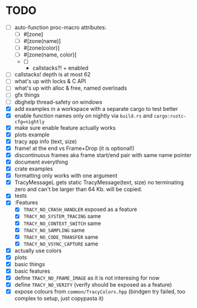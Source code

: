 # TODO

- [ ] auto-function proc-macro attributes:
	- [ ] #[zone]
	- [ ] #[zone(name)]
	- [ ] #[zone(color)]
	- [ ] #[zone(name, color)]
	- [ ] + callstacks?! + enabled
- [ ] callstacks! depth is at most 62
- [ ] what's up with locks & C API
- [ ] what's up with alloc & free, named overloads
- [ ] gfx things
- [ ] dbghelp thread-safety on windows
- [x] add examples in a workspace with a separate cargo to test better
- [x] enable function names only on nightly via `build.rs` and `cargo:rustc-cfg=nightly`
- [x] make sure enable feature actually works
- [x] plots example
- [x] tracy app info (text, size)
- [x] frame! at the end vs Frame+Drop (it is optional!)
- [x] discontinuous frames aka frame start/end pair with same name pointer
- [x] document everything
- [x] crate examples
- [x] formatting only works with one argument
- [x] TracyMessageL gets static
      TracyMessage(text, size) no terminating zero and can't be larger than 64 Kb. will be copied.
- [x] tests
- [x] :Features
	- [x] `TRACY_NO_CRASH_HANDLER`  exposed as a feature
	- [x] `TRACY_NO_SYSTEM_TRACING` same
	- [x] `TRACY_NO_CONTEXT_SWITCH` same
	- [x] `TRACY_NO_SAMPLING`       same
	- [x] `TRACY_NO_CODE_TRANSFER`  same
	- [x] `TRACY_NO_VSYNC_CAPTURE`  same
- [x] actually use colors
- [x] plots
- [x] basic things
- [x] basic features
- [x] define `TRACY_NO_FRAME_IMAGE` as it is not interesing for now
- [x] define `TRACY_NO_VERIFY` (verify should be exposed as a feature)
- [x] expose colours from `common/TracyColors.hpp` (bindgen try
      failed, too complex to setup, just copypasta it)
